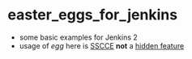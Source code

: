 # easter_eggs_for_jenkins
- some basic examples for Jenkins 2
- usage of *egg* here is [SSCCE](http://sscce.org/) **not** a [hidden feature](https://en.wikipedia.org/wiki/Easter_egg_(media))
